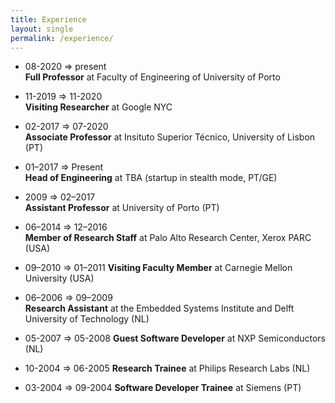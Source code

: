 ```yaml
---
title: Experience
layout: single
permalink: /experience/
---
```


<!--<a href="{{ '/assets/pdfs/cv.pdf' }}"><i class="fa fa-file-pdf-o"></i> Curriculum Vitae</a>-->

* 08-2020 ⇒ present <br/>
**Full Professor** at Faculty of Engineering of University of Porto

* 11-2019 ⇒ 11-2020 <br/>
**Visiting Researcher** at Google NYC

* 02-2017 ⇒ 07-2020 <br/>
**Associate Professor** at Insituto Superior Técnico, University of Lisbon (PT)

* 01–2017 ⇒ Present <br/>
**Head of Engineering** at TBA (startup in stealth mode, PT/GE)

* 2009 ⇒ 02–2017 <br/>
**Assistant Professor** at University of Porto (PT)

* 06–2014 ⇒ 12–2016 <br/>
**Member of Research Staff** at Palo Alto Research Center, Xerox PARC (USA)

* 09–2010 ⇒ 01–2011
**Visiting Faculty Member** at Carnegie Mellon University (USA)

* 06–2006 ⇒ 09–2009 <br/>
**Research Assistant** at the Embedded Systems Institute and Delft University of Technology (NL)

* 05-2007 ⇒ 05-2008
**Guest Software Developer** at NXP Semiconductors (NL)

* 10-2004 ⇒ 06-2005
**Research Trainee** at Philips Research Labs (NL)

* 03-2004 ⇒ 09-2004
**Software Developer Trainee** at Siemens (PT)
